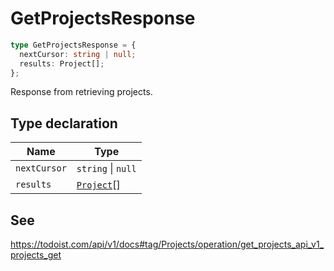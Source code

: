 # GetProjectsResponse

```ts
type GetProjectsResponse = {
  nextCursor: string | null;
  results: Project[];
};
```

Response from retrieving projects.

## Type declaration

| Name | Type |
| ------ | ------ |
| <a id="nextcursor"></a> `nextCursor` | `string` \| `null` |
| <a id="results"></a> `results` | [`Project`](../interfaces/Project.md)[] |

## See

https://todoist.com/api/v1/docs#tag/Projects/operation/get_projects_api_v1_projects_get
